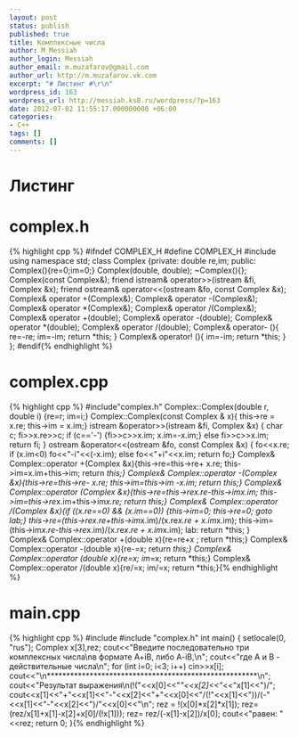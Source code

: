 ```yaml
---
layout: post
status: publish
published: true
title: Комплексные числа
author: M_Messiah
author_login: Messiah
author_email: m.muzafarov@gmail.com
author_url: http://m.muzafarov.vk.com
excerpt: "# Листинг #\r\n"
wordpress_id: 163
wordpress_url: http://messiah.ks8.ru/wordpress/?p=163
date: 2012-07-02 11:55:17.000000000 +06:00
categories:
- C++
tags: []
comments: []
---
```

# Листинг #

# complex.h #
{% highlight cpp %} #ifndef COMPLEX_H
#define COMPLEX_H
#include <iostream>
using namespace std;
class Complex
{private:
double re,im;
public:
Complex(){re=0;im=0;}
Complex(double, double);
 ~Complex(){};
Complex(const Complex&);
friend istream& operator>>(istream &fi, Complex &x);
friend ostream& operator<<(ostream &fo, const Complex &x);
Complex& operator +(Complex&);
Complex& operator -(Complex&);
Complex& operator *(Complex&);
Complex& operator /(Complex&);
Complex& operator +(double);
Complex& operator -(double);
Complex& operator *(double);
Complex& operator /(double);
Complex& operator- (){
re=-re;
im=-im;
return *this;
}
Complex& operator! (){
im=-im;
return *this;
}
};
#endif{% endhighlight %}
# complex.cpp #
{% highlight cpp %} #include"complex.h"
Complex::Complex(double r, double i) {re=r; im=i;}
Complex::Complex(const Complex & x){
this->re = x.re;
this->im = x.im;}
istream &operator>>(istream &fi, Complex &x)
{ char c;
fi>>x.re>>c; if (c=='-') {fi>>c>>x.im; x.im=-x.im;}
else fi>>c>>x.im;
return fi;
}
ostream &operator<<(ostream &fo, const Complex &x)
{ fo<<x.re;
if (x.im<0) fo<<"-i"<<(-x.im); else fo<<"+i"<<x.im; return fo;}
Complex& Complex::operator +(Complex &x){this->re=this->re+ x.re; this->im=x.im+this->im; return *this;}
Complex& Complex::operator -(Complex &x){this->re=this->re- x.re; this->im=this->im -x.im; return *this;}
Complex& Complex::operator *(Complex &x){this->re=this->re*x.re-this->im*x.im; this->im=this->re*x.im+this->im*x.re; return *this;}
Complex& Complex::operator /(Complex &x){if ((x.re==0) && (x.im==0)) {this->im=0; this->re=0; goto lab;}
this->re=(this->re*x.re+this->im*x.im)/(x.re*x.re + x.im*x.im);
this->im=(this->im*x.re-this->re*x.im)/(x.re*x.re + x.im*x.im);
lab: return *this;
}
Complex& Complex::operator +(double x){re=re+x ; return *this;}
Complex& Complex::operator -(double x){re-=x; return *this;}
Complex& Complex::operator *(double x){re*=x; im*=x; return *this;}
Complex& Complex::operator /(double x){re/=x; im/=x; return *this;}{% endhighlight %}
# main.cpp #
{% highlight cpp %} #include <iostream>
#include "complex.h"
int main()
{ setlocale(0, "rus");
Complex x[3],rez;
cout<<"Введите последовательно три комплексных числа\nв формате A+iB, либо A-iB,\n";
cout<<"где A и B - действительные числа\n";
for (int i=0; i<3; i++) cin>>x[i];
cout<<"\n******************************************************\n";
cout<<"Результат выражения\n(!("<<x[0]<<"*"<<x[2]<<"*<<"x[1]<<")/";
cout<<x[1]<<"+"<<x[1]<<"-"<<x[2]<<"+"<<x[0]<<"/(!"<<x[1]<<"))/(-"<<x[1]<<"-"<<x[2]<<")/"<<x[0]<<"\n";
rez = !(x[0]*x[2]*x[1]);
rez= (rez/x[1]+x[1]-x[2]+x[0]/(!x[1]));
rez= rez/(-x[1]-x[2])/x[0];
cout<<"равен: "<<rez;
return 0;
}{% endhighlight %}
&nbsp;
